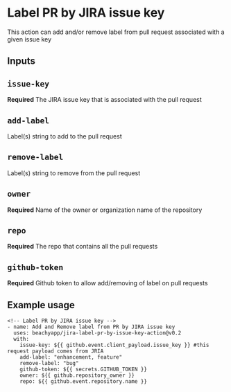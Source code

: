 # Label PR by JIRA issue key

This action can add and/or remove label from pull request associated with a given issue key

## Inputs

## `issue-key`

**Required** The JIRA issue key that is associated with the pull request

## `add-label`

Label(s) string to add to the pull request

## `remove-label`

Label(s) string to remove from the pull request

## `owner`

**Required** Name of the owner or organization name of the repository 

## `repo`

**Required** The repo that contains all the pull requests

## `github-token`

**Required** Github token to allow add/removing of label on pull requests

## Example usage

```
<!-- Label PR by JIRA issue key -->
- name: Add and Remove label from PR by JIRA issue key
  uses: beachyapp/jira-label-pr-by-issue-key-action@v0.2
  with:
    issue-key: ${{ github.event.client_payload.issue_key }} #this request payload comes from JRIA
    add-label: "enhancement, feature"
    remove-label: "bug"
    github-token: ${{ secrets.GITHUB_TOKEN }}
    owner: ${{ github.repository_owner }}
    repo: ${{ github.event.repository.name }}
```
